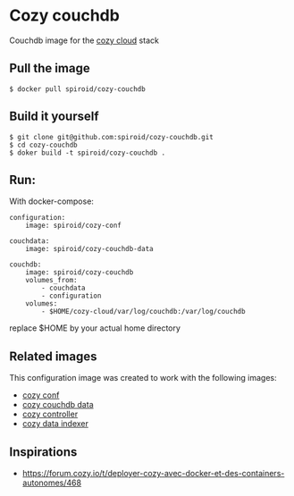 # Cozy couchdb

Couchdb image for the [cozy cloud](https://cozy.io) stack


## Pull the image

```
$ docker pull spiroid/cozy-couchdb
```


## Build it yourself

```
$ git clone git@github.com:spiroid/cozy-couchdb.git
$ cd cozy-couchdb
$ doker build -t spiroid/cozy-couchdb .
```

## Run:

With docker-compose:

```
configuration:
    image: spiroid/cozy-conf

couchdata:
    image: spiroid/cozy-couchdb-data

couchdb:
    image: spiroid/cozy-couchdb
    volumes_from:
        - couchdata
        - configuration
    volumes:
        - $HOME/cozy-cloud/var/log/couchdb:/var/log/couchdb
```

replace $HOME by your actual home directory


## Related images

This configuration image was created to work with the following images:

  * [cozy conf](https://github.com/spiroid/cozy-conf)
  * [cozy couchdb data](https://github.com/spiroid/cozy-couchdb-data) 
  * [cozy controller](https://github.com/spiroid/cozy-controller)
  * [cozy data indexer](https://github.com/spiroid/cozy-data-indexer)
  


## Inspirations

 * https://forum.cozy.io/t/deployer-cozy-avec-docker-et-des-containers-autonomes/468
